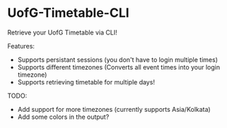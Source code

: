 # UofG-Timetable-CLI

Retrieve your UofG Timetable via CLI!

Features:
- Supports persistant sessions (you don't have to login multiple times)
- Supports different timezones (Converts all event times into your login timezone)
- Supports retrieving timetable for multiple days!

TODO:
- Add support for more timezones (currently supports Asia/Kolkata)
- Add some colors in the output?
